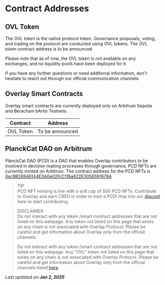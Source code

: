 # Contract Addresses


## OVL Token

The OVL token is the native protocol token. Governance proposals, voting, and trading on the protocol are conducted using OVL tokens. The OVL token contract address is to be announced.

Please note that as of now, the OVL token is not available on any exchanges, and no liquidity pools have been deployed for it.

If you have any further questions or need additional information, don't hesitate to reach out through our official communication channels.


## Overlay Smart Contracts

Overlay smart contracts are currently deployed only on Arbitrum Sepolia and Berachain bArtio Testnets. 

| Contract | Address |
| ----------- | ----------- |
| OVL Token | To be announced |



## PlanckCat DAO on Arbitrum

PlanckCat DAO (PCD) is a DAO that enables Overlay contributors to be involved in decision making processes through governance. PCD NFTs are currently minted on Arbitrum. The contract address for the PCD NFTs is [0xc9B28946144E3A0e02fcC119a622E30565916784](https://arbiscan.io/address/0xc9B28946144E3A0e02fcC119a622E30565916784).

> TIP     
> PCD NFT minting is live with a soft cap of 500 PCD NFTs. Contribute to Overlay and earn CRED in order to mint a PCD! Hop into our [discord](https://redrct.overlay.market/discord) here to start contributing.

> DISCLAIMER    
> Do not interact with any token /smart contract addresses that are not listed on this webpage. Any token not listed on this page that exists on any chain is not associated with Overlay Protocol. Please be careful and get information about Overlay only from the official channels.     
> 
> Do not interact with any token /smart contract addresses that are not listed on this webpage. Any "OVL" token not listed on this page that exists on any chain is not associated with Overlay Protocol. Please be careful and get information about Overlay only from the official channels listed [here](/Getting%20Started/Communication%20channels).

<p style={{textAlign: 'right'}}>
<em>Last updated on <strong>Jan 2, 2025</strong></em></p>


 
